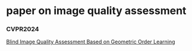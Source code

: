 # paper on image quality assessment 

### CVPR2024 

[Blind Image Quality Assessment Based on Geometric Order Learning](https://openaccess.thecvf.com/content/CVPR2024/papers/Shin_Blind_Image_Quality_Assessment_Based_on_Geometric_Order_Learning_CVPR_2024_paper.pdf)
